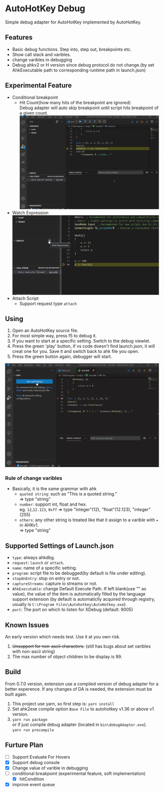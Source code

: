 # AutoHotKey Debug

Simple debug adapter for AutoHotKey implemented by AutoHotKey.

## Features

* Basic debug functions. Step into, step out, breakpoints etc.
* Show call stack and varibles.
* change varibles in debugging
* Debug ahkv2 or H version since debug protocol do not change.(by set AhkExecutable path to corresponding runtime path in launch.json)

## Experimental Feature

* Conditional breakpoint
  * Hit Count(how many hits of the breakpoint are ignored)  
  Debug adapter will auto skip breakpoint until script hits breakpoint of a given count.
  ![Conditional breakpoint](images/hitBK.gif)
* Watch Expression
  ![Watch Expression](images/watch.gif)
* Attach Script
  * Support request type `attach` 

## Using

1. Open an AutoHotKey source file.
2. For most simple way, press f5 to debug it.
3. If you want to start at a specific setting. Switch to the debug viewlet.
4. Press the green 'play' button, if vs code doesn't find launch.json, it will creat one for you. Save it and switch back to ahk file you open.
5. Press the green button again, debugger will start.

![Debug](images/debug1.gif)

### Rule of change varibles

* Basically, it is the same grammar with ahk
  * `quoted string`: such as "This is a quoted string."  
     => type "string"
  * `number`: support int, float and hex.   
    eg. `12`,`12.123`, `0xff` => type "integer"(12), "float"(12.123), "integer"(255) 
  * `others`: any other string is treated like that it assign to a varible with `=` in AHKv1.  
    => type "string"

## Supported Settings of Launch.json

* `type`: always ahkdbg.
* `request`: `launch` or `attach`.
* `name`: name of a specific setting.
* `program`: script file to be debugged(by default is file under editing).
* `stopOnEntry`: stop on entry or not.
* `captureStreams`: capture io streams or not.
* `AhkExecutable`: change Default Execute Path. If left blank(use "" as value), the value of the item is automatically filled by the language support extension (by default is automaticlly acquired through registry, usually is  `C:\Program Files\Autohotkey\AutoHotkey.exe`).
* `port`: The port on which to listen for XDebug (default: 9005)


## Known Issues

An early version which needs test. Use it at you own risk.
1. ~~Unsupport for non-ascii characters.~~ (still has bugs about set varibles with non-ascii string)
2. The max number of object children to be display is 99.

## Build

From 0.7.0 version, extension use a compiled version of debug adapter for a better experence. If any changes of DA is needed, the extension must be built again.
1. This project use yarn, so first step is: `yarn install`
2. Set ahk2exe compile option `Base File` to autohotkey v1.36 or above v1 version.
3. `yarn run package`  
or if just compile debug adapter (located in `bin\debugAdapter.exe`).  
   `yarn run precompile`

## Furture Plan

* [ ] Support Evaluate For Hovers
* [x] Support debug console
* [x] Change value of varible in debugging
* [ ] conditional breakpoint (experimental feature, soft implementation)
  * [x] hitCondition
* [x] improve event queue
